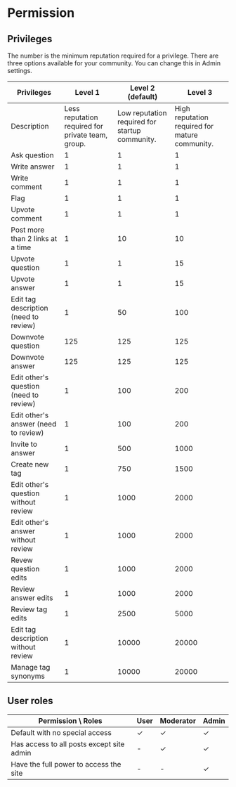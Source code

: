# Permission

## Privileges

The number is the minimum reputation required for a privilege. There are three options available for your community. You can change this in Admin settings.

| Privileges                             | Level 1                                           | Level 2 (default)                              | Level 3                                        |
| -------------------------------------- | ------------------------------------------------- | ---------------------------------------------- | ---------------------------------------------- |
| Description                            | Less reputation required for private team, group. | Low reputation required for startup community. | High reputation required for mature community. |
| Ask question                           | 1                                                 | 1                                              | 1                                              |
| Write answer                           | 1                                                 | 1                                              | 1                                              |
| Write comment                          | 1                                                 | 1                                              | 1                                              |
| Flag                                   | 1                                                 | 1                                              | 1                                              |
| Upvote comment                         | 1                                                 | 1                                              | 1                                              |
| Post more than 2 links at a time       | 1                                                 | 10                                             | 10                                             |
| Upvote question                        | 1                                                 | 1                                              | 15                                             |
| Upvote answer                          | 1                                                 | 1                                              | 15                                             |
| Edit tag description (need to review)  | 1                                                 | 50                                             | 100                                            |
| Downvote question                      | 125                                               | 125                                            | 125                                            |
| Downvote answer                        | 125                                               | 125                                            | 125                                            |
| Edit other's question (need to review) | 1                                                 | 100                                            | 200                                            |
| Edit other's answer (need to review)   | 1                                                 | 100                                            | 200                                            |
| Invite to answer                       | 1                                                 | 500                                            | 1000                                           |
| Create new tag                         | 1                                                 | 750                                            | 1500                                           |
| Edit other's question without review   | 1                                                 | 1000                                           | 2000                                           |
| Edit other's answer without review     | 1                                                 | 1000                                           | 2000                                           |
| Revew question edits                   | 1                                                 | 1000                                           | 2000                                           |
| Review answer edits                    | 1                                                 | 1000                                           | 2000                                           |
| Review tag edits                       | 1                                                 | 2500                                           | 5000                                           |
| Edit tag description without review    | 1                                                 | 10000                                          | 20000                                          |
| Manage tag synonyms                    | 1                                                 | 10000                                          | 20000                                          |

## User roles

| Permission \ Roles                       | User | Moderator | Admin |
| ----------------------------------------- | ---- | --------- | ----- |
| Default with no special access            | ✓    | ✓         | ✓     |
| Has access to all posts except site admin | -    | ✓         | ✓     |
| Have the full power to access the site    | -    | -         | ✓     |
